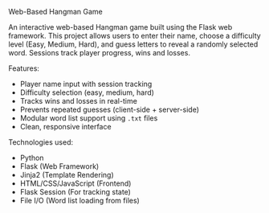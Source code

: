 Web-Based Hangman Game 

An interactive web-based Hangman game built using the Flask web framework.
This project allows users to enter their name, choose a difficulty level (Easy, Medium, Hard), and guess letters to reveal a randomly selected word. 
Sessions track player progress, wins and losses.

 Features:
- Player name input with session tracking
- Difficulty selection (easy, medium, hard)
- Tracks wins and losses in real-time
- Prevents repeated guesses (client-side + server-side)
- Modular word list support using `.txt` files
- Clean, responsive interface

Technologies used:
- Python
- Flask (Web Framework)
- Jinja2 (Template Rendering)
- HTML/CSS/JavaScript (Frontend)
- Flask Session (For tracking state)
- File I/O (Word list loading from files)



